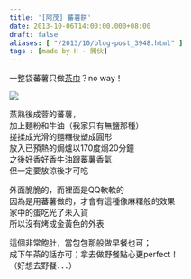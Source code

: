 ```yaml
---
title: '[阿茂] 蕃薯餅'
date: 2013-10-06T14:00:00.000+08:00
draft: false
aliases: [ "/2013/10/blog-post_3948.html" ]
tags : [made by H - 開伙]
---
```


一整袋蕃薯只做[茶巾](https://hidie.net/sweetpotatowagashi/)？no way！  

![](/images/sweetpotatobis.jpg)

蒸熟後成蓉的蕃薯，  
加上麵粉和牛油（我家只有無鹽那種）  
搓揉成光滑的麵糰後塑成圓形  
放入已預熱的焗爐以170度焗20分鐘  
之後好香好香牛油跟蕃薯香氣  
但一定要放涼後才可吃  
  
外面脆脆的，而裡面是QQ軟軟的  
因為是用蕃薯做的，才會有這種像麻糬般的效果  
家中的蛋吃光了未入貨  
所以沒有烤成金黃色的外表  
  
這個非常飽肚，當包包那般做早餐也可；  
成下午茶的話亦可；拿去做野餐點心更perfect！  
（好想去野餐．．．）
